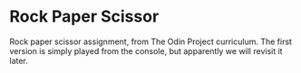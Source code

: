 # Rock Paper Scissor
Rock paper scissor assignment, from The Odin Project curriculum.
The first version is simply played from the console, but apparently we will revisit it later.
